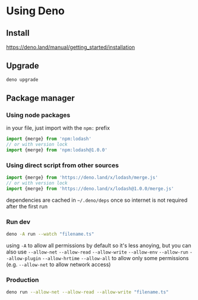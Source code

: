 # Using Deno

## Install

<https://deno.land/manual/getting_started/installation>

## Upgrade

```bash
deno upgrade
```

## Package manager

### Using node packages

in your file, just import with the `npm:` prefix

```ts
import {merge} from 'npm:lodash'
// or with version lock
import {merge} from 'npm:lodash@1.0.0'
```

### Using direct script from other sources

```ts
import {merge} from 'https://deno.land/x/lodash/merge.js'
// or with version lock
import {merge} from 'https://deno.land/x/lodash@1.0.0/merge.js'
```

dependencies are cached in `~/.deno/deps` once so internet is not required after the first run

### Run dev

```bash
deno -A run --watch "filename.ts"
```

using `-A` to allow all permissions by default so it's less anoying, but you can also use `--allow-net` `--allow-read` `--allow-write` `--allow-env` `--allow-run` `--allow-plugin` `--allow-hrtime` `--allow-all` to allow only some permissions (e.g. `--allow-net` to allow network access)

### Production

```bash
deno run --allow-net --allow-read --allow-write "filename.ts"
```
